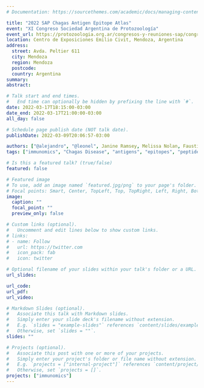 ```yaml
---
# Documentation: https://sourcethemes.com/academic/docs/managing-content/

title: "2022 SAP Chagas Antigen Epitope Atlas"
event: "XI Congreso Sociedad Argentina de Protozoología"
event_url: https://protozoologia.org.ar/congresos-y-reuniones-sap/congreso-sap-2022/
location: Centro de Exposiciones Emilio Civit, Mendoza, Argentina
address:
  street: Avda. Peltier 611
  city: Mendoza
  region: Mendoza
  postcode:
  country: Argentina 
summary:
abstract:

# Talk start and end times.
#   End time can optionally be hidden by prefixing the line with `#`.
date: 2022-03-17T18:15:00-03:00
date_end: 2022-03-17T21:00:00-03:00
all_day: false

# Schedule page publish date (NOT talk date).
publishDate: 2022-03-09T20:06:57-03:00

authors: ["@alejandro", "@leonel", Janine Ramsey, Melissa Nolan, Faustino Torrico, Jaime Altcheh, Norival Kesper Jr, Juan Carlos Villar, Jorge Diego Marco, "@fernan"]
tags: ["immunomics", "Chagas Disease", "antigens", "epitopes", "peptide-arrays"]

# Is this a featured talk? (true/false)
featured: false

# Featured image
# To use, add an image named `featured.jpg/png` to your page's folder. 
# Focal points: Smart, Center, TopLeft, Top, TopRight, Left, Right, BottomLeft, Bottom, BottomRight.
image:
  caption: ""
  focal_point: ""
  preview_only: false

# Custom links (optional).
#   Uncomment and edit lines below to show custom links.
# links:
# - name: Follow
#   url: https://twitter.com
#   icon_pack: fab
#   icon: twitter

# Optional filename of your slides within your talk's folder or a URL.
url_slides:

url_code:
url_pdf:
url_video:

# Markdown Slides (optional).
#   Associate this talk with Markdown slides.
#   Simply enter your slide deck's filename without extension.
#   E.g. `slides = "example-slides"` references `content/slides/example-slides.md`.
#   Otherwise, set `slides = ""`.
slides: ""

# Projects (optional).
#   Associate this post with one or more of your projects.
#   Simply enter your project's folder or file name without extension.
#   E.g. `projects = ["internal-project"]` references `content/project/deep-learning/index.md`.
#   Otherwise, set `projects = []`.
projects: ["immunomics"]
---
```

